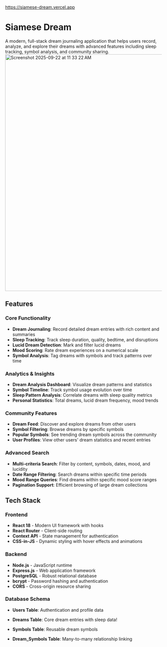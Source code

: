 https://siamese-dream.vercel.app

# Siamese Dream

A modern, full-stack dream journaling application that helps users record, analyze, and explore their dreams with advanced features including sleep tracking, symbol analysis, and community sharing.
<img width="1456" height="761" alt="Screenshot 2025-09-22 at 11 33 22 AM" src="https://github.com/user-attachments/assets/f02b9725-55e4-4ebe-954f-587ca45bea42" />

## Features

### Core Functionality
- **Dream Journaling**: Record detailed dream entries with rich content and summaries
- **Sleep Tracking**: Track sleep duration, quality, bedtime, and disruptions
- **Lucid Dream Detection**: Mark and filter lucid dreams
- **Mood Scoring**: Rate dream experiences on a numerical scale
- **Symbol Analysis**: Tag dreams with symbols and track patterns over time

### Analytics & Insights
- **Dream Analysis Dashboard**: Visualize dream patterns and statistics
- **Symbol Timeline**: Track symbol usage evolution over time
- **Sleep Pattern Analysis**: Correlate dreams with sleep quality metrics
- **Personal Statistics**: Total dreams, lucid dream frequency, mood trends

### Community Features
- **Dream Feed**: Discover and explore dreams from other users
- **Symbol Filtering**: Browse dreams by specific symbols
- **Popular Symbols**: See trending dream symbols across the community
- **User Profiles**: View other users' dream statistics and recent entries

### Advanced Search
- **Multi-criteria Search**: Filter by content, symbols, dates, mood, and lucidity
- **Date Range Filtering**: Search dreams within specific time periods
- **Mood Range Queries**: Find dreams within specific mood score ranges
- **Pagination Support**: Efficient browsing of large dream collections

## Tech Stack

### Frontend
- **React 18** - Modern UI framework with hooks
- **React Router** - Client-side routing
- **Context API** - State management for authentication
- **CSS-in-JS** - Dynamic styling with hover effects and animations

### Backend
- **Node.js** - JavaScript runtime
- **Express.js** - Web application framework
- **PostgreSQL** - Robust relational database
- **bcrypt** - Password hashing and authentication
- **CORS** - Cross-origin resource sharing

### Database Schema
- **Users Table**: Authentication and profile data
- **Dreams Table**: Core dream entries with sleep data!

- **Symbols Table**: Reusable dream symbols
- **Dream_Symbols Table**: Many-to-many relationship linking

